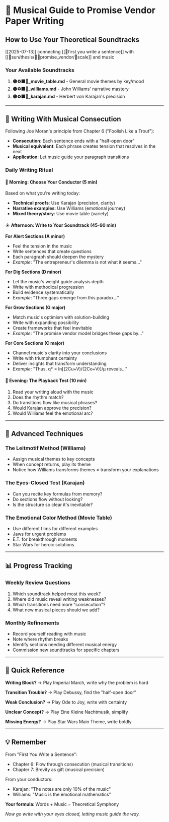 # 🎼 Musical Guide to Promise Vendor Paper Writing
## How to Use Your Theoretical Soundtracks

[[2025-07-13]]
connecting [[📝first you write a sentence]] with [[🔴sun/thesis/🐢🐢promise_vendor/🎹scale]] and music

### Your Available Soundtracks
1. **🟣♻️🟧🔴_movie_table.md** - General movie themes by key/mood
2. **🟣♻️🟧🔴_williams.md** - John Williams' narrative mastery
3. **🟣♻️🟧🔴_karajan.md** - Herbert von Karajan's precision

---

## 🎯 Writing With Musical Consecution

Following Joe Moran's principle from Chapter 6 ("Foolish Like a Trout"):
- **Consecution**: Each sentence ends with a "half-open door" 
- **Musical equivalent**: Each phrase creates tension that resolves in the next
- **Application**: Let music guide your paragraph transitions

### Daily Writing Ritual

#### 🌅 Morning: Choose Your Conductor (5 min)
Based on what you're writing today:
- **Technical proofs**: Use Karajan (precision, clarity)
- **Narrative examples**: Use Williams (emotional journey)  
- **Mixed theory/story**: Use movie table (variety)

#### ☀️ Afternoon: Write to Your Soundtrack (45-90 min)

**For Alert Sections (A minor)**
- Feel the tension in the music
- Write sentences that create questions
- Each paragraph should deepen the mystery
- *Example*: "The entrepreneur's dilemma is not what it seems..."

**For Dig Sections (D minor)**
- Let the music's weight guide analysis depth
- Write with methodical progression
- Build evidence systematically
- *Example*: "Three gaps emerge from this paradox..."

**For Grow Sections (G major)**
- Match music's optimism with solution-building
- Write with expanding possibility
- Create frameworks that feel inevitable
- *Example*: "The promise vendor model bridges these gaps by..."

**For Core Sections (C major)**
- Channel music's clarity into your conclusions
- Write with triumphant certainty
- Deliver insights that transform understanding
- *Example*: "Thus, q* = ln[(2Cu+V)/(2Co+V)]/μ reveals..."

#### 🌙 Evening: The Playback Test (10 min)
1. Read your writing aloud with the music
2. Does the rhythm match?
3. Do transitions flow like musical phrases?
4. Would Karajan approve the precision?
5. Would Williams feel the emotional arc?

---

## 🎹 Advanced Techniques

### The Leitmotif Method (Williams)
- Assign musical themes to key concepts
- When concept returns, play its theme
- Notice how Williams transforms themes = transform your explanations

### The Eyes-Closed Test (Karajan)
- Can you recite key formulas from memory?
- Do sections flow without looking?
- Is the structure so clear it's inevitable?

### The Emotional Color Method (Movie Table)
- Use different films for different examples
- Jaws for urgent problems
- E.T. for breakthrough moments
- Star Wars for heroic solutions

---

## 📊 Progress Tracking

### Weekly Review Questions
1. Which soundtrack helped most this week?
2. Where did music reveal writing weaknesses?
3. Which transitions need more "consecution"?
4. What new musical pieces should we add?

### Monthly Refinements
- Record yourself reading with music
- Note where rhythm breaks
- Identify sections needing different musical energy
- Commission new soundtracks for specific chapters

---

## 🚀 Quick Reference

**Writing Block?**
→ Play Imperial March, write why the problem is hard

**Transition Trouble?**
→ Play Debussy, find the "half-open door"

**Weak Conclusion?**
→ Play Ode to Joy, write with certainty

**Unclear Concept?**
→ Play Eine Kleine Nachtmusik, simplify

**Missing Energy?**
→ Play Star Wars Main Theme, write boldly

---

## 💡 Remember

From "First You Write a Sentence":
- Chapter 6: Flow through consecution (musical transitions)
- Chapter 7: Brevity as gift (musical precision)

From your conductors:
- Karajan: "The notes are only 10% of the music"
- Williams: "Music is the emotional mathematics"

**Your formula**: Words + Music = Theoretical Symphony

*Now go write with your eyes closed, letting music guide the way.*